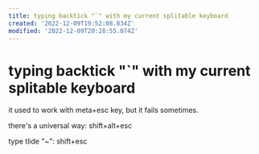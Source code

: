 ```yaml
---
title: typing backtick "`" with my current splitable keyboard
created: '2022-12-09T19:52:08.834Z'
modified: '2022-12-09T20:28:55.074Z'
---
```


# typing backtick "`" with my current splitable keyboard

it used to work with meta+esc key, but it fails sometimes.

there's a universal way: shift+alt+esc

type tlide "~": shift+esc
